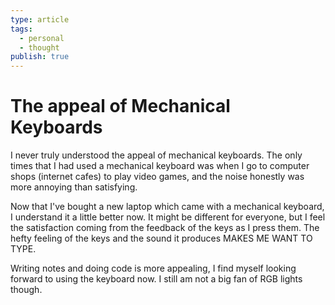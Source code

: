 ```yaml
---
type: article
tags:
  - personal
  - thought
publish: true
---
```

# The appeal of Mechanical Keyboards

I never truly understood the appeal of mechanical keyboards. The only times that I had used a mechanical keyboard was when I go to computer shops (internet cafes) to play video games, and the noise honestly was more annoying than satisfying.

Now that I've bought a new laptop which came with a mechanical keyboard, I understand it a little better now. It might be different for everyone, but I feel the satisfaction coming from the feedback of the keys as I press them. The hefty feeling of the keys and the sound it produces MAKES ME WANT TO TYPE.

Writing notes and doing code is more appealing, I find myself looking forward to using the keyboard now. I still am not a big fan of RGB lights though.
